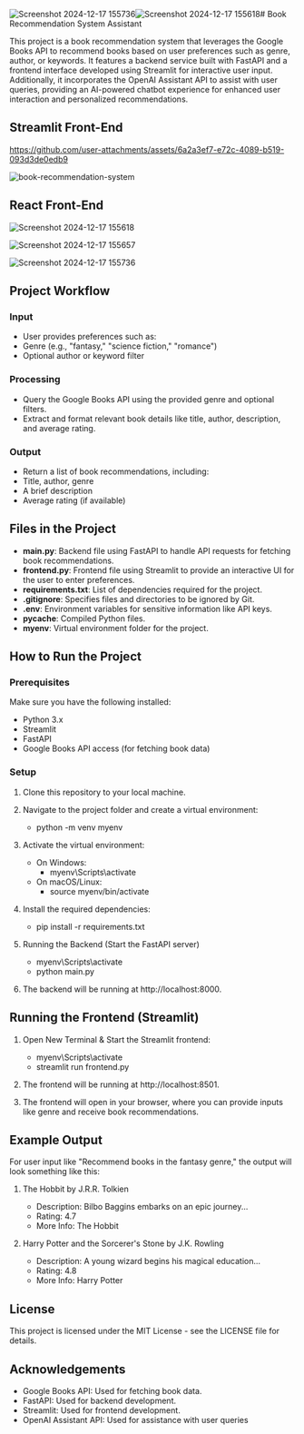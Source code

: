 ![Screenshot 2024-12-17 155736](https://github.com/user-attachments/assets/4995d91e-75a8-4a9b-9c47-a328761c72ca)![Screenshot 2024-12-17 155618](https://github.com/user-attachments/assets/bdf63456-c1d4-4a95-b365-9ffbd4936d15)# Book Recommendation System Assistant

This project is a book recommendation system that leverages the Google Books API to recommend books based on user preferences such as genre, author, or keywords. It features a backend service built with FastAPI and a frontend interface developed using Streamlit for interactive user input. Additionally, it incorporates the OpenAI Assistant API to assist with user queries, providing an AI-powered chatbot experience for enhanced user interaction and personalized recommendations.

## Streamlit Front-End

https://github.com/user-attachments/assets/6a2a3ef7-e72c-4089-b519-093d3de0edb9

![book-recommendation-system](https://github.com/user-attachments/assets/3652466a-830c-4441-b056-6bee6fced15e)

## React Front-End

![Screenshot 2024-12-17 155618](https://github.com/user-attachments/assets/025e8a3b-cc87-46e3-9c39-aacb3ef66585)

![Screenshot 2024-12-17 155657](https://github.com/user-attachments/assets/0d8ba768-ab43-4698-8230-bf29e182ce55)

![Screenshot 2024-12-17 155736](https://github.com/user-attachments/assets/1528e684-807a-4837-bc3d-e559d7ed67dc)

## Project Workflow

### Input
- User provides preferences such as:
- Genre (e.g., "fantasy," "science fiction," "romance")
- Optional author or keyword filter

### Processing
- Query the Google Books API using the provided genre and optional filters.
- Extract and format relevant book details like title, author, description, and average rating.

### Output
- Return a list of book recommendations, including:
- Title, author, genre
- A brief description
- Average rating (if available)

## Files in the Project

- **main.py**: Backend file using FastAPI to handle API requests for fetching book recommendations.
- **frontend.py**: Frontend file using Streamlit to provide an interactive UI for the user to enter preferences.
- **requirements.txt**: List of dependencies required for the project.
- **.gitignore**: Specifies files and directories to be ignored by Git.
- **.env**: Environment variables for sensitive information like API keys.
- **__pycache__**: Compiled Python files.
- **myenv**: Virtual environment folder for the project.

## How to Run the Project

### Prerequisites

Make sure you have the following installed:
- Python 3.x
- Streamlit
- FastAPI
- Google Books API access (for fetching book data)

### Setup

1. Clone this repository to your local machine.
2. Navigate to the project folder and create a virtual environment:
   - python -m venv myenv

3. Activate the virtual environment:
   - On Windows:
      - myenv\Scripts\activate
   - On macOS/Linux:
      - source myenv/bin/activate

4. Install the required dependencies:
   - pip install -r requirements.txt

5. Running the Backend (Start the FastAPI server)
   - myenv\Scripts\activate
   - python main.py
     
6. The backend will be running at http://localhost:8000.

## Running the Frontend (Streamlit)

1. Open New Terminal & Start the Streamlit frontend:
   - myenv\Scripts\activate 
   - streamlit run frontend.py
     
2. The frontend will be running at http://localhost:8501.

3. The frontend will open in your browser, where you can provide inputs like genre and receive book recommendations.

## Example Output

For user input like "Recommend books in the fantasy genre," the output will look something like this:

1. The Hobbit by J.R.R. Tolkien

   - Description: Bilbo Baggins embarks on an epic journey...
   - Rating: 4.7
   - More Info: The Hobbit

2. Harry Potter and the Sorcerer's Stone by J.K. Rowling

   - Description: A young wizard begins his magical education...
   - Rating: 4.8
   - More Info: Harry Potter

## License

This project is licensed under the MIT License - see the LICENSE file for details.

## Acknowledgements

- Google Books API: Used for fetching book data.
- FastAPI: Used for backend development.
- Streamlit: Used for frontend development.
- OpenAI Assistant API: Used for assistance with user queries
